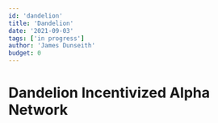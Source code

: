 ```yaml
---
id: 'dandelion'
title: 'Dandelion'
date: '2021-09-03'
tags: ['in progress']
author: 'James Dunseith'
budget: 0
---      
```


# Dandelion Incentivized Alpha Network

